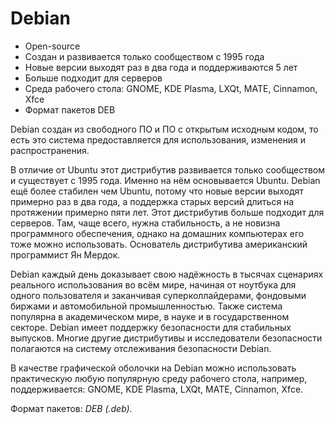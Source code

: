 # Debian

- Open-source
- Создан и развивается только сообществом с 1995 года
- Новые версии выходят раз в два года и поддерживаются 5 лет
- Больше подходит для серверов
- Среда рабочего стола: GNOME, KDE Plasma, LXQt, MATE, Cinnamon, Xfce
- Формат пакетов DEB

Debian создан из свободного ПО и ПО с открытым исходным кодом, то есть это система предоставляется для использования, изменения и распространения.

В отличие от Ubuntu этот дистрибутив развивается только сообществом и существует с 1995 года. Именно на нём основывается Ubuntu. Debian ещё более стабилен чем Ubuntu, потому что новые версии выходят примерно раз в два года, а поддержка старых версий длиться на протяжении примерно пяти лет. Этот дистрибутив больше подходит для серверов. Там, чаще всего, нужна стабильность, а не новизна программного обеспечения, однако на домашних компьютерах его тоже можно использовать. Основатель дистрибутива американский программист Ян Мердок.

Debian каждый день доказывает свою надёжность в тысячах сценариях реального использования во всём мире, начиная от ноутбука для одного пользователя и заканчивая суперколлайдерами, фондовыми биржами и автомобильной промышленностью. Также система популярна в академическом мире, в науке и в государственном секторе. Debian имеет поддержку безопасности для стабильных выпусков. Многие другие дистрибутивы и исследователи безопасности полагаются на систему отслеживания безопасности Debian.

В качестве графической оболочки на Debian можно использовать практическую любую популярную среду рабочего стола, например, поддерживается: GNOME, KDE Plasma, LXQt, MATE, Cinnamon, Xfce.

Формат пакетов: _DEB (.deb)._
